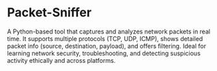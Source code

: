 # Packet-Sniffer
A Python-based tool that captures and analyzes network packets in real time. It supports multiple protocols (TCP, UDP, ICMP), shows detailed packet info (source, destination, payload), and offers filtering. Ideal for learning network security, troubleshooting, and detecting suspicious activity ethically and across platforms.
